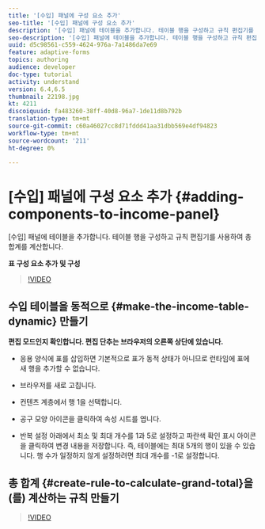 ```yaml
---
title: '[수입] 패널에 구성 요소 추가'
seo-title: '[수입] 패널에 구성 요소 추가'
description: '[수입] 패널에 테이블을 추가합니다. 테이블 행을 구성하고 규칙 편집기를 사용하여 총 합계를 계산합니다.'
seo-description: '[수입] 패널에 테이블을 추가합니다. 테이블 행을 구성하고 규칙 편집기를 사용하여 총 합계를 계산합니다.'
uuid: d5c98561-c559-4624-976a-7a1486da7e69
feature: adaptive-forms
topics: authoring
audience: developer
doc-type: tutorial
activity: understand
version: 6.4,6.5
thumbnail: 22198.jpg
kt: 4211
discoiquuid: fa483260-38ff-40d8-96a7-1de11d8b792b
translation-type: tm+mt
source-git-commit: c60a46027cc8d71fddd41aa31dbb569e4df94823
workflow-type: tm+mt
source-wordcount: '211'
ht-degree: 0%

---
```



# [수입] 패널에 구성 요소 추가 {#adding-components-to-income-panel}

[수입] 패널에 테이블을 추가합니다. 테이블 행을 구성하고 규칙 편집기를 사용하여 총 합계를 계산합니다.

**표 구성 요소 추가 및 구성**

>[!VIDEO](https://video.tv.adobe.com/v/22198?quality=9&learn=on)



## 수입 테이블을 동적으로 {#make-the-income-table-dynamic} 만들기

**편집 모드인지 확인합니다. 편집 단추는 브라우저의 오른쪽 상단에 있습니다.**

* 응용 양식에 표를 삽입하면 기본적으로 표가 동적 상태가 아니므로 런타임에 표에 새 행을 추가할 수 없습니다.

* 브라우저를 새로 고칩니다.

* 컨텐츠 계층에서 행 1을 선택합니다.

* 공구 모양 아이콘을 클릭하여 속성 시트를 엽니다.

* 반복 설정 아래에서 최소 및 최대 개수를 1과 5로 설정하고 파란색 확인 표시 아이콘을 클릭하여 변경 내용을 저장합니다. 즉, 테이블에는 최대 5개의 행이 있을 수 있습니다. 행 수가 일정하지 않게 설정하려면 최대 개수를 -1로 설정합니다.

## 총 합계 {#create-rule-to-calculate-grand-total}을(를) 계산하는 규칙 만들기


>[!VIDEO](https://video.tv.adobe.com/v/22197?quality=9&learn=on)



